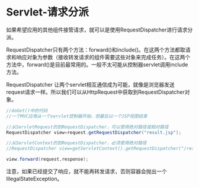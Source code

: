 ﻿# Servlet-请求分派

如果希望应用的其他组件接管请求，就可以是使用RequestDispatcher进行请求分派。

RequestDispatcher只有两个方法：forward()和include()。在这两个方法都取请求和响应对象为参数（接收转发请求的组件需要这些对象来完成任务）。在这两个方法中，forward()是目前最常用的。一般不太可能从控制器servlet调用include方法。

RequestDispatcher 让两个servlet相互通信成为可能，就像是浏览器发送request请求一样。所以我们可以从HttpRequest中获取到RequestDispatcher对象。

```java
//doGet()中的代码
//一个MVC应用从一个servlet控制器开始，但最后以一个JSP视图结束

//从ServletRequest的到RequestDispatcher，可以使用绝对路径或相对路径
RequestDispatcher view=request.getRequestDispatcher("result.jsp");

//从ServletContext的到RequestDispatcher，必须使用绝对路径
//RequestDispatcher view=getServletContext().getRequestDispatcher("/result.jsp");

view.forward(request,response);
```

注意，如果已经提交了响应，就不能再转发请求，否则容器会抛出一个IllegalStateException。
